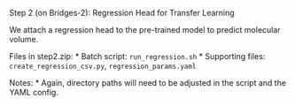 Step 2 (on Bridges-2): Regression Head for Transfer Learning

We attach a regression head to the pre-trained model to predict molecular volume.

Files in step2.zip:
    * Batch script: `run_regression.sh`
    * Supporting files: `create_regression_csv.py`, `regression_params.yaml`

Notes:
    * Again, directory paths will need to be adjusted in the script and the YAML config.